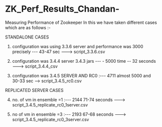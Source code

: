 ZK_Perf_Results_Chandan-
========================

Measuring Performance of Zookeeper
In this we have taken different cases which are as follows :-

STANDALONE CASES

1) configuration  was using 3.3.6 server and performance was 3000 precisely --- 43-47 sec ---> script_3.3.6.csv

2) configuration was 3.4.4 server 3.4.3 jars  --- - 5000 time  -- 32 seconds ---> script_3.4.4_csv

3)  configuration was 3.4.5 SERVER AND RC0 :--- 4711 almost 5000 and  30-33 sec  --> script_3.4.5_rc0.csv

REPLICATED SERVER CASES

4) no. of vm in ensemble =1 :--- 2144 71-74 seconds    ---> script_3.4.5_replicate_rc0_1server.csv

5) no of vm in ensemble =3  :---  2193   67-68 seconds     ---> script_3.4.5_replicate_rc0_3server.csv


